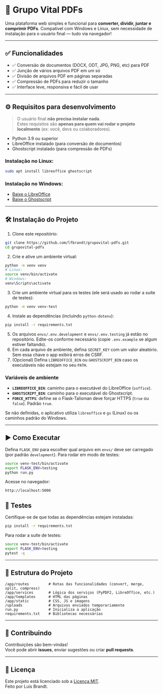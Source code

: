 # 🧩 Grupo Vital PDFs

Uma plataforma web simples e funcional para **converter, dividir, juntar e comprimir PDFs**. Compatível com Windows e Linux, sem necessidade de instalação para o usuário final — tudo via navegador!

---

## ✅ Funcionalidades

- ✅ Conversão de documentos (DOCX, ODT, JPG, PNG, etc) para PDF
- ✅ Junção de vários arquivos PDF em um só
- ✅ Divisão de arquivos PDF em páginas separadas
- ✅ Compressão de PDFs para reduzir o tamanho
- ✅ Interface leve, responsiva e fácil de usar

---

## ⚙️ Requisitos para desenvolvimento

> O usuário final **não precisa instalar nada**.  
> Estes requisitos são **apenas para quem vai rodar o projeto localmente** (ex: você, devs ou colaboradores).

- Python 3.9 ou superior
- LibreOffice instalado (para conversão de documentos)
- Ghostscript instalado (para compressão de PDFs)

### Instalação no Linux:
```bash
sudo apt install libreoffice ghostscript
```

### Instalação no Windows:
- [Baixe o LibreOffice](https://www.libreoffice.org/download/download/)
- [Baixe o Ghostscript](https://www.ghostscript.com/download/gsdnld.html)

---

## 🛠️ Instalação do Projeto

1. Clone este repositório:
```bash
git clone https://github.com/lfbrandt/grupovital-pdfs.git
cd grupovital-pdfs
```

2. Crie e ative um ambiente virtual:
```bash
python -m venv venv
# Linux:
source venv/bin/activate
# Windows:
venv\Scripts\activate
```

3. Crie um ambiente virtual para os testes (ele será usado ao rodar a suíte de testes):
```bash
python -m venv venv-test
```
4. Instale as dependências (incluindo `python-dotenv`):
```bash
pip install -r requirements.txt
```
5. Os arquivos `envs/.env.development` e `envs/.env.testing` já estão no repositório.
   Edite-os conforme necessário (copie `.env.example` se algum estiver faltando).
6. Em cada arquivo de ambiente, defina `SECRET_KEY` com um valor aleatório. Sem essa chave o app exibirá erros de CSRF.
7. (Opcional) Defina `LIBREOFFICE_BIN` ou `GHOSTSCRIPT_BIN` caso os executáveis
   não estejam no seu `PATH`.

### Variáveis de ambiente

- **`LIBREOFFICE_BIN`**: caminho para o executável do LibreOffice (`soffice`).
- **`GHOSTSCRIPT_BIN`**: caminho para o executável do Ghostscript.
- **`FORCE_HTTPS`**: define se o Flask-Talisman deve forçar HTTPS (`true` ou `false`).
  Padrão `true`.

Se não definidas, o aplicativo utiliza `libreoffice` e `gs` (Linux) ou os
caminhos padrão do Windows.

---

## ▶️ Como Executar


Defina `FLASK_ENV` para escolher qual arquivo em `envs/` deve ser carregado (por padrão `development`).
Para rodar em modo de testes:
```bash
source venv-test/bin/activate
export FLASK_ENV=testing
python run.py
```

Acesse no navegador:

```
http://localhost:5000
```

## 🧪 Testes

Certifique-se de que todas as dependências estejam instaladas:

```bash
pip install -r requirements.txt
```

Para rodar a suíte de testes:

```bash
source venv-test/bin/activate
export FLASK_ENV=testing
pytest -q
```

---

## 📁 Estrutura do Projeto

```
/app/routes         # Rotas das funcionalidades (convert, merge, split, compress)
/app/services       # Lógica dos serviços (PyPDF2, LibreOffice, etc.)
/app/templates      # HTML das páginas
/app/static         # CSS, JS e imagens
/uploads            # Arquivos enviados temporariamente
run.py              # Inicializa a aplicação
requirements.txt    # Bibliotecas necessárias
```

---

## 🤝 Contribuindo

Contribuições são bem-vindas!  
Você pode abrir **issues**, enviar sugestões ou criar **pull requests**.

---

## 📄 Licença

Este projeto está licenciado sob a [Licença MIT](LICENSE).  
Feito por Luis Brandt.
